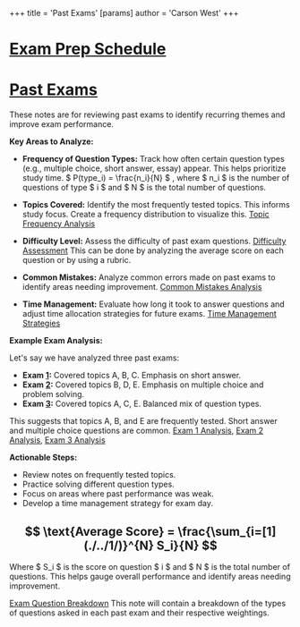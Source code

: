 +++
 title = 'Past Exams'
[params]
	author = 'Carson West'
+++
# [Exam Prep Schedule](./../exam-prep-schedule/)
# [Past Exams](./../past-exams/)

These notes are for reviewing past exams to identify recurring themes and improve exam performance.

**Key Areas to Analyze:**

* **Frequency of Question Types:**  Track how often certain question types (e.g., multiple choice, short answer, essay) appear.  This helps prioritize study time.   $ P(type_i) = \frac{n_i}{N} $ , where  $ n_i $  is the number of questions of type  $ i $  and  $ N $  is the total number of questions.

* **Topics Covered:**  Identify the most frequently tested topics.  This informs study focus.  Create a frequency distribution to visualize this. [Topic Frequency Analysis](./../topic-frequency-analysis/)

* **Difficulty Level:** Assess the difficulty of past exam questions. [Difficulty Assessment](./../difficulty-assessment/)  This can be done by analyzing the average score on each question or by using a rubric.

* **Common Mistakes:** Analyze common errors made on past exams to identify areas needing improvement. [Common Mistakes Analysis](./../common-mistakes-analysis/)

* **Time Management:**  Evaluate how long it took to answer questions and adjust time allocation strategies for future exams. [Time Management Strategies](./../time-management-strategies/)


**Example Exam Analysis:**

Let's say we have analyzed three past exams:

* **Exam [1](./../1/):**  Covered topics A, B, C.  Emphasis on short answer.
* **Exam [2](./../2/):** Covered topics B, D, E. Emphasis on multiple choice and problem solving.
* **Exam [3](./../3/):** Covered topics A, C, E. Balanced mix of question types.

This suggests that topics A, B, and E are frequently tested. Short answer and multiple choice questions are common. [Exam 1 Analysis](./../exam-1-analysis/), [Exam 2 Analysis](./../exam-2-analysis/), [Exam 3 Analysis](./../exam-3-analysis/)


**Actionable Steps:**

* Review notes on frequently tested topics.
* Practice solving different question types.
* Focus on areas where past performance was weak.
* Develop a time management strategy for exam day.


##  $$  \text{Average Score} = \frac{\sum_{i=[1](./../1/)}^{N} S_i}{N}  $$  
Where  $ S_i $  is the score on question  $ i $  and  $ N $  is the total number of questions.  This helps gauge overall performance and identify areas needing improvement.


[Exam Question Breakdown](./../exam-question-breakdown/)  This note will contain a breakdown of the types of questions asked in each past exam and their respective weightings.

